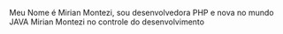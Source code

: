 Meu Nome é Mirian Montezi, sou desenvolvedora PHP e nova no mundo JAVA
Mirian Montezi no controle do desenvolvimento

